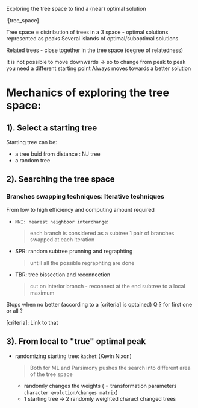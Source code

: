 Exploring the tree space to find a (near) optimal solution

![tree_space]

Tree space = distribution of trees in a 3 space - optimal solutions represented as peaks
Several islands of optimal/suboptimal solutions

Related trees - close together in the tree space (degree of relatedness)

It is not possible to move downwards -> so to change from peak to peak you need a different starting point
Always moves towards a better solution

# Mechanics of exploring the tree space:

## 1). Select a starting tree

Starting tree can be:
- a tree buid from distance : NJ tree
- a random tree

## 2). Searching the tree space

### Branches swapping techniques: Iterative techniques

From low to high efficiency and computing amount required
- `NNI: nearest neighboor interchange`:
  > each branch is considered as a subtree
  > 1 pair of branches swapped at each iteration
- SPR: random subtree prunning and regraphting
  > untill all the possible regraphting are done
- TBR: tree bissection and reconnection
  > cut on interior branch - reconnect at the end subtree
  > to a local maximum

Stops when no better (according to a [criteria] is optained)
Q ? for first one or all ?

[criteria]: Link to that

## 3). From local to "true" optimal peak

- randomizing starting tree: `Rachet` (Kevin Nixon)
  > Both for ML and Parsimony
  > pushes the search into different area of the tree space
  - randomly changes the weights ( = transformation parameters
`character evolution/changes matrix`)
  - 1 starting tree -> 2 randomly weighted charact changed trees
